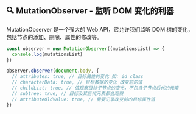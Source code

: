 ## 🔍 MutationObserver - 监听 DOM 变化的利器

MutationObserver 是一个强大的 Web API，它允许我们监听 DOM 树的变化，包括节点的添加、删除、属性的修改等。

```js
const observer = new MutationObserver((mutationsList) => {
  console.log(mutationsList)
})

observer.observer(document.body, {
  // attributes: true, // 目标属性的变化 如: id class
  // characterData: true, // 目标数据的变化 改变前的值
  // childList: true, // 值观察目标子节点的变化，不包含子节点后代的元素
  // subtree: true, // 目标及其后代元素都会观察
  // attributeOldValue: true, // 需要记录改变前的目标属性值
})
```

<!-- ### 主要特点 ✨

- 异步执行，性能更好
- 批量处理 DOM 变化
- 可以监听多种 DOM 变化类型
- 支持子树观察

### 使用场景 🎯

- 编辑器实时预览
- 表单自动保存
- 动态内容加载监控
- 第三方内容注入检测

这个强大的观察者模式让我们能够更优雅地处理 DOM 变化，是现代 Web 开发中不可或缺的工具。 -->

